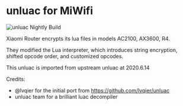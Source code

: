 # unluac for MiWifi

![unluac Nightly Build](https://github.com/NyaMisty/unluac_miwifi/workflows/unluac%20Nightly%20Build/badge.svg)

Xiaomi Router encrypts its lua files in models AC2100, AX3600, R4. 

They modified the Lua interpreter, which introduces string encryption, shifted opcode order, and customized opcodes.

This unluac is imported from upstream unluac at 2020.6.14 

Credits:
- @lvqier for the initial port from https://github.com/lvqier/unluac
- unluac team for a brilliant luac decompiler
